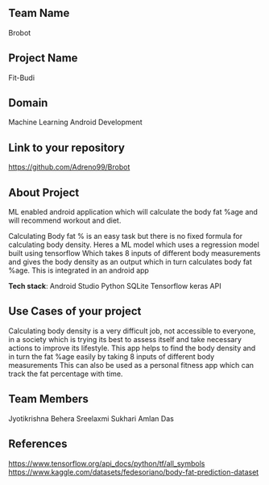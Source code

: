 ## Team Name 

Brobot

## Project Name
Fit-Budi

## Domain
Machine Learning
Android Development


## Link to your repository
https://github.com/Adreno99/Brobot

## About Project

ML enabled android application which will calculate the body fat %age and will recommend workout and diet.

Calculating Body fat % is an easy task but there is no fixed formula for calculating body density. Heres a ML model which uses a regression model built using tensorflow Which takes 8 inputs of different body measurements and gives the body density as an output which in turn calculates body fat %age. This is integrated in an android app



**Tech stack**:
Android Studio
Python
SQLite
Tensorflow keras API

 

## Use Cases of your project
Calculating body density is a very difficult job, not accessible to everyone, in a society which is trying its best to assess itself and take necessary actions to improve its lifestyle.
This app helps to find the body density and in turn the fat %age easily by taking 8 inputs of different body measurements
This can also be used as a personal fitness app which can track the fat percentage with time. 

## Team Members
Jyotikrishna Behera
Sreelaxmi Sukhari
Amlan Das

## References
https://www.tensorflow.org/api_docs/python/tf/all_symbols
https://www.kaggle.com/datasets/fedesoriano/body-fat-prediction-dataset

